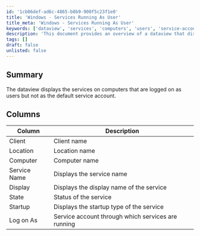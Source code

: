 ```yaml
---
id: '1cb06def-ad6c-4865-b0b9-900f5c23f1e0'
title: 'Windows - Services Running As User'
title_meta: 'Windows - Services Running As User'
keywords: ['dataview', 'services', 'computers', 'users', 'service-account']
description: 'This document provides an overview of a dataview that displays services running on computers where users are logged in, excluding the default service account. It includes details such as client name, location, computer name, service name, display name, service status, startup type, and the service account being used.'
tags: []
draft: false
unlisted: false
---
```


## Summary

The dataview displays the services on computers that are logged on as users but not as the default service account.

## Columns

| Column       | Description                                         |
|--------------|-----------------------------------------------------|
| Client       | Client name                                         |
| Location     | Location name                                       |
| Computer     | Computer name                                       |
| Service Name | Displays the service name                           |
| Display      | Displays the display name of the service           |
| State        | Status of the service                               |
| Startup      | Displays the startup type of the service            |
| Log on As    | Service account through which services are running   |




